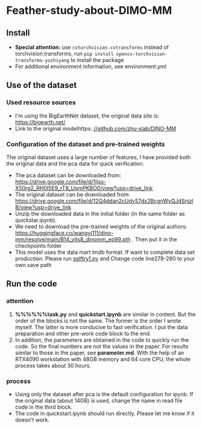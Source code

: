 # Feather-study-about-DIMO-MM
## Install
* **Special attention:** use `cvtorchvision.cvtransforms` instead of torchvision.transforms, run `pip install opencv-torchvision-transforms-yuzhiyang` to install the package
* For additional environment information, see environment.yml
## Use of the dataset
### Used resource sources
* I'm using the BigEarthNet dataset, the original data site is: https://bigearth.net/
* Link to the original modelhttps: [//github.com/zhu-xlab/DINO-MM](https://github.com/zhu-xlab/DINO-MM)
### Configuration of the dataset and pre-trained weights
The original dataset uses a large number of features, I have provided both the original data and the pca data for quick verification.
* The pca dataset can be downloaded from: https://drive.google.com/file/d/1Ijss-X50rg2_RH0I5E9_rT8_UqmPKBO0/view?usp=drive_link
* The original dataset can be downloaded from: https://drive.google.com/file/d/12Q4ddan2cUdyS7dx2BcgnWvQJdSnjzlB/view?usp=drive_link
* Unzip the downloaded data in the initial folder (in the same folder as quickstar.ipynb).
* We need to download the pre-trained weights of the original authors: https://huggingface.co/wangyi111/dino-mm/resolve/main/B14_vits8_dinomm_ep99.pth . Then put it in the checkpoints folder
* This model uses the data mart lmdb format. If want to complete data set production. Please run [selftry1.py](https://github.com/schlange-git/feather-study-about-DIMO-MM/blob/main/datasets/BigEarthNet/selftry1.py) and Change code line278-280 to your own save path 
## Run the code
### attention
1. **%%%%%%task.py** and **quickstart.ipynb** are similar in content. But the order of the blocks is not the same. The former is the order I wrote myself. The latter is more conducive to fast verification. I put the data preparation and other pre-work code block to the end.
2. In addition, the parameters are obtained in the code to quickly run the code. So the final numbers are not the values in the paper. For results similar to those in the paper, see **parameter.md**. With the help of an RTX4090 workstation with 48GB memory and 64 core CPU, the whole process takes about 30 hours.
### process

* Using only the dataset after pca is the default configuration for ipynb. If the original data (about 14GB) is used, change the name in read file code in the third block.
* The code in quickstart.ipynb should run directly. Please let me know if it doesn't work.
